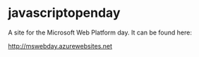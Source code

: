 # javascriptopenday
A site for the Microsoft Web Platform day. It can be found here:

http://mswebday.azurewebsites.net

